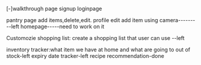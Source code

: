[-]walkthrough page
signup
loginpage

pantry page
add items,delete,edit. 
profile edit
add item using camera---------left
homepage-----need to work on it 

Customozie shopping list: create a shopping list that user can use --left

inventory tracker:what item we have at home and what are going to out of stock-left
expiry date tracker-left
recipe recommendation-done
